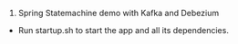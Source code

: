 1. Spring Statemachine demo with Kafka and Debezium
- Run startup.sh to start the app and all its dependencies.